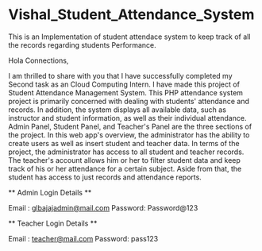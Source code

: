 # Vishal_Student_Attendance_System
This is an Implementation of student attendace system to keep track of all the records regarding students Performance.

Hola Connections,

I am thrilled to share with you that I have successfully completed my Second task as an Cloud Computing Intern. 
I have made this project of Student Attendance Management System. 
This PHP attendance system project is primarily concerned with dealing with students' attendance and records. 
In addition, the system displays all available data, such as instructor and student information, as well as their individual attendance. 
Admin Panel, Student Panel, and Teacher's Panel are the three sections of the project. 
In this web app's overview, the administrator has the ability to create users as well as insert student and teacher data. 
In terms of the project, the administrator has access to all student and teacher records. 
The teacher's account allows him or her to filter student data and keep track of his or her attendance for a certain subject. 
Aside from that, the student has access to just records and attendance reports.

** Admin Login Details **

Email : glbajajadmin@mail.com
Password: Password@123

** Teacher Login Details **

Email : teacher@mail.com
Password: pass123
